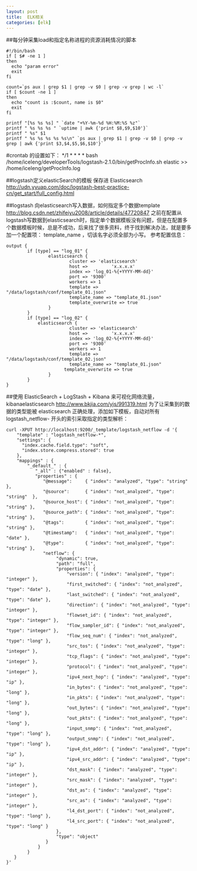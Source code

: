 ```yaml
---
layout: post
title:  ELK相关
categories: [elk]
---
```

##每分钟采集load和指定名称进程的资源消耗情况的脚本

    #!/bin/bash
    if [ $# -ne 1 ]
    then
      echo "param error"
      exit
    fi
    
    count=`ps aux | grep $1 | grep -v $0 | grep -v grep | wc -l`
    if [ $count -ne 1 ]
    then
      echo "count is :$count, name is $0"
      exit
    fi
    
    printf "[%s %s %s] " `date "+%Y-%m-%d %H:%M:%S %z"`
    printf " %s %s %s " `uptime | awk {'print $8,$9,$10'}`
    printf " %s" $1
    printf " %s %s %s %s %s\n" `ps aux | grep $1 | grep -v $0 | grep -v grep | awk {'print $3,$4,$5,$6,$10'}`

#crontab 的设置如下：
    */1 * * * * bash /home/iceleng/developerTools/logstash-2.1.0/bin/getProcInfo.sh elastic >> /home/iceleng/getProcInfo.log


##logstash定义elasticSearch的模板
保存进 Elasticsearch
<http://udn.yyuap.com/doc/logstash-best-practice-cn/get_start/full_config.html>

##logstash 向elasticsearch写入数据，如何指定多个数据template
<http://blog.csdn.net/zhifeiyu2008/article/details/47720847>
之前在配置从logstash写数据到elasticsearch时，指定单个数据模板没有问题，但是在配置多个数据模板时候，总是不成功，后来找了很多资料，终于找到解决办法，就是要多加一个配置项： template_name ，切该名字必须全部为小写。
参考配置信息：

    output {
            if [type] == "log_01" {
                    elasticsearch {
                            cluster => 'elasticsearch'
                            host =>         'x.x.x.x'
                            index => 'log_01-%{+YYYY-MM-dd}'
                            port => '9300'
                            workers => 1
                            template => "/data/logstash/conf/template_01.json"
                            template_name => "template_01.json"
                            template_overwrite => true
                    }
            }
            if [type] == "log_02" {
                elasticsearch {
                            cluster => 'elasticsearch'
                            host =>         'x.x.x.x'
                            index => 'log_02-%{+YYYY-MM-dd}'
                            port => '9300'
                            workers => 1
                            template => "/data/logstash/conf/template_02.json"
                            template_name => "template_01.json"
                          template_overwrite => true
                    }
            }
    }


##使用 ElasticSearch + LogStash + Kibana 来可视化网络流量，kibanaelasticsearch
http://www.bkjia.com/yjs/991319.html
为了让采集到的数据的类型能被 elasticsearch 正确处理，添加如下模板，自动对所有 logstash_netflow- 开头的索引采取指定的类型解析：

    curl -XPUT http://localhost:9200/_template/logstash_netflow -d '{
        "template" : "logstash_netflow-*",
        "settings": {
          "index.cache.field.type": "soft",
          "index.store.compress.stored": true
        },
        "mappings" : {
            "_default_" : {
               "_all" : {"enabled" : false},
               "properties" : {
                  "@message":     { "index": "analyzed", "type": "string"  },
                  "@source":      { "index": "not_analyzed", "type": "string"  },
                  "@source_host": { "index": "not_analyzed", "type": "string" },
                  "@source_path": { "index": "not_analyzed", "type": "string" },
                  "@tags":        { "index": "not_analyzed", "type": "string" },
                  "@timestamp":   { "index": "not_analyzed", "type": "date" },
                  "@type":        { "index": "not_analyzed", "type": "string" },
                  "netflow": {
                       "dynamic": true,
                       "path": "full",
                       "properties": {
                           "version": { "index": "analyzed", "type": "integer" },
                           "first_switched": { "index": "not_analyzed", "type": "date" },
                           "last_switched": { "index": "not_analyzed", "type": "date" },
                           "direction": { "index": "not_analyzed", "type": "integer" },
                           "flowset_id": { "index": "not_analyzed", "type": "integer" },
                           "flow_sampler_id": { "index": "not_analyzed", "type": "integer" },
                           "flow_seq_num": { "index": "not_analyzed", "type": "long" },
                           "src_tos": { "index": "not_analyzed", "type": "integer" },
                           "tcp_flags": { "index": "not_analyzed", "type": "integer" },
                           "protocol": { "index": "not_analyzed", "type": "integer" },
                           "ipv4_next_hop": { "index": "analyzed", "type": "ip" },
                           "in_bytes": { "index": "not_analyzed", "type": "long" },
                           "in_pkts": { "index": "not_analyzed", "type": "long" },
                           "out_bytes": { "index": "not_analyzed", "type": "long" },
                           "out_pkts": { "index": "not_analyzed", "type": "long" },
                           "input_snmp": { "index": "not_analyzed", "type": "long" },
                           "output_snmp": { "index": "not_analyzed", "type": "long" },
                           "ipv4_dst_addr": { "index": "analyzed", "type": "ip" },
                           "ipv4_src_addr": { "index": "analyzed", "type": "ip" },
                           "dst_mask": { "index": "analyzed", "type": "integer" },
                           "src_mask": { "index": "analyzed", "type": "integer" },
                           "dst_as": { "index": "analyzed", "type": "integer" },
                           "src_as": { "index": "analyzed", "type": "integer" },
                           "l4_dst_port": { "index": "not_analyzed", "type": "long" },
                           "l4_src_port": { "index": "not_analyzed", "type": "long" }
                       },
                       "type": "object"
                   }
                }
            }
       }
    }'
